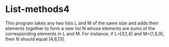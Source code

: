 # List-methods4
This program takes any two lists L and M of the same size and adds their elements together to form a new list N whose elements are sums of the corresponding elements in L and M. For instance, if L=[3,1,4] and M=[1,5,9], then N should equal [4,6,13].
